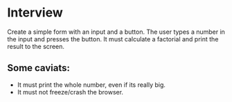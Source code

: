 # Interview

Create a simple form with an input and a button.
The user types a number in the input and presses the button.
It must calculate a factorial and print the result to the screen.

## Some caviats:

- It must print the whole number, even if its really big.
- It must not freeze/crash the browser.
